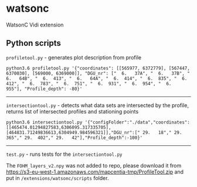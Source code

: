 # watsonc
WatsonC Vidi extension

## Python scripts

`profiletool.py` - generates plot description from profile

`python3.6 profiletool.py '{"coordinates": [[565977, 6372779], [567447, 6370030], [569000, 6369000]], "DGU_nr": ["  6.   37A", "  6.   37B", "  6.   64B", "  6.  413", "  6.   64A", "  6.  414", "  6.  835", "  6.  412", "  6.  783", "  6.  751", "  6.  931", "  6.  954", "  6.  955"], "Profile_depth": -80}'`

---

`intersectiontool.py` - detects what data sets are intersected by the profile, returns list of intersected profiles and stationing points

`python3.6 intersectiontool.py '{"configFolder":"./data","coordinates":[[465474.01294827583,6306095.317335705],[464831.71249836613,6304949.984596321]],"DGU_nr":[" 29.   18"," 29.  365"," 29.  402"," 29.   42"],"Profile_depth":-100}'`

---

`test.py` - runs tests for the `intersectiontool.py`

The `FOHM_layers_v2.npy` was not added to repo, please download it from https://s3-eu-west-1.amazonaws.com/mapcentia-tmp/ProfileTool.zip and put in `/extensions/watsonc/scripts` folder.

